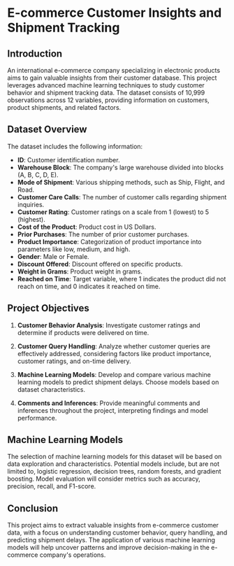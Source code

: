 # E-commerce Customer Insights and Shipment Tracking


## Introduction

An international e-commerce company specializing in electronic products aims to gain valuable insights from their customer database. This project leverages advanced machine learning techniques to study customer behavior and shipment tracking data. The dataset consists of 10,999 observations across 12 variables, providing information on customers, product shipments, and related factors.


## Dataset Overview

The dataset includes the following information:

- **ID**: Customer identification number.
- **Warehouse Block**: The company's large warehouse divided into blocks (A, B, C, D, E).
- **Mode of Shipment**: Various shipping methods, such as Ship, Flight, and Road.
- **Customer Care Calls**: The number of customer calls regarding shipment inquiries.
- **Customer Rating**: Customer ratings on a scale from 1 (lowest) to 5 (highest).
- **Cost of the Product**: Product cost in US Dollars.
- **Prior Purchases**: The number of prior customer purchases.
- **Product Importance**: Categorization of product importance into parameters like low, medium, and high.
- **Gender**: Male or Female.
- **Discount Offered**: Discount offered on specific products.
- **Weight in Grams**: Product weight in grams.
- **Reached on Time**: Target variable, where 1 indicates the product did not reach on time, and 0 indicates it reached on time.


## Project Objectives

1. **Customer Behavior Analysis**: Investigate customer ratings and determine if products were delivered on time.

2. **Customer Query Handling**: Analyze whether customer queries are effectively addressed, considering factors like product importance, customer ratings, and on-time delivery.

3. **Machine Learning Models**: Develop and compare various machine learning models to predict shipment delays. Choose models based on dataset characteristics.

4. **Comments and Inferences**: Provide meaningful comments and inferences throughout the project, interpreting findings and model performance.


## Machine Learning Models

The selection of machine learning models for this dataset will be based on data exploration and characteristics. Potential models include, but are not limited to, logistic regression, decision trees, random forests, and gradient boosting. Model evaluation will consider metrics such as accuracy, precision, recall, and F1-score.


## Conclusion

This project aims to extract valuable insights from e-commerce customer data, with a focus on understanding customer behavior, query handling, and predicting shipment delays. The application of various machine learning models will help uncover patterns and improve decision-making in the e-commerce company's operations.
